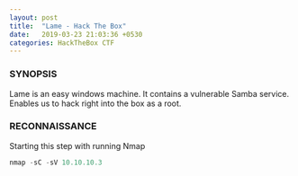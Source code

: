 ```yaml
---
layout: post
title:  "Lame - Hack The Box"
date:   2019-03-23 21:03:36 +0530
categories: HackTheBox CTF
---
```


### SYNOPSIS 
Lame is an easy windows machine. It contains a vulnerable Samba service.
Enables us to hack right into the box as a root.

### RECONNAISSANCE
Starting this step with running Nmap

```javascript
nmap -sC -sV 10.10.10.3
```